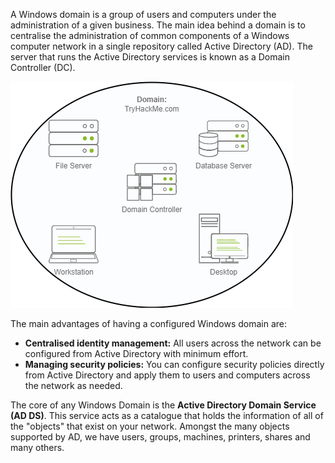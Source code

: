 A Windows domain is a group of users and computers under the administration of a given business. The main idea behind a domain is to centralise the administration of common components of a Windows computer network in a single repository called Active Directory (AD). The server that runs the Active Directory services is known as a Domain Controller (DC).

![ad basics](images/ad_basic_diagram.png)


The main advantages of having a configured Windows domain are:

- **Centralised identity management:** All users across the network can be configured from Active Directory with minimum effort.
- **Managing security policies:** You can configure security policies directly from Active Directory and apply them to users and computers across the network as needed.

The core of any Windows Domain is the **Active Directory Domain Service (AD DS)**. This service acts as a catalogue that holds the information of all of the "objects" that exist on your network. Amongst the many objects supported by AD, we have users, groups, machines, printers, shares and many others.

